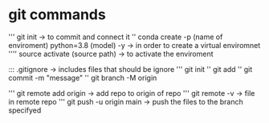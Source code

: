 # git commands 
''' git init -> to commit and connect it 
''  conda create -p (name of enviroment)  python=3.8 (model) -y -> in order to create a virtual enviromnet 
''''  source activate (source path) ->  to activate the enviroment 

:::  .gitignore ->  includes files that should be ignore 
 ''' git init
'' git add
'' git commit -m "message"
'' git branch -M origin

''' git remote add origin <repo url>  ->  add repo to origin of repo
''' git remote -v   ->  file in remote repo
'''  git push -u origin main  ->   push the files to the branch specifyed
